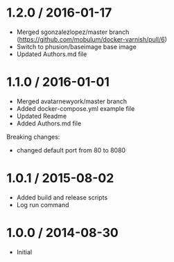 1.2.0 / 2016-01-17
==================
  * Merged sgonzalezlopez/master branch (https://github.com/mobulum/docker-varnish/pull/6)
  * Switch to phusion/baseimage base image
  * Updated Authors.md file

1.1.0 / 2016-01-01
==================

  * Merged avatarnewyork/master branch
  * Added docker-compose.yml example file
  * Updated Readme
  * Added Authors.md file

Breaking changes:

  * changed default port from 80 to 8080

1.0.1 / 2015-08-02
==================

  * Added build and release scripts
  * Log run command

1.0.0 / 2014-08-30
==================

  * Initial